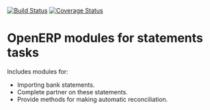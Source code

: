 [![Build Status](https://travis-ci.org/OCA/bank-statement-reconcile.svg?branch=6.1)](https://travis-ci.org/OCA/bank-statement-reconcile)
[![Coverage Status](https://coveralls.io/repos/OCA/bank-statement-reconcile/badge.png?branch=6.1)](https://coveralls.io/r/OCA/bank-statement-reconcile?branch=6.1)

OpenERP modules for statements tasks
====================================
Includes modules for:
- Importing bank statements.
- Complete partner on these statements.
- Provide methods for making automatic reconciliation.
